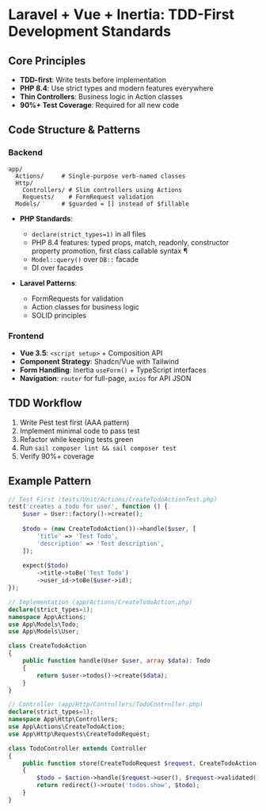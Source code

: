 # Laravel + Vue + Inertia: TDD-First Development Standards

## Core Principles
- **TDD-first**: Write tests before implementation
- **PHP 8.4**: Use strict types and modern features everywhere
- **Thin Controllers**: Business logic in Action classes
- **90%+ Test Coverage**: Required for all new code

## Code Structure & Patterns

### Backend
```
app/
  Actions/     # Single-purpose verb-named classes 
  Http/
    Controllers/ # Slim controllers using Actions
    Requests/    # FormRequest validation
  Models/      # $guarded = [] instead of $fillable
```

- **PHP Standards**: 
  - `declare(strict_types=1)` in all files
  - PHP 8.4 features: typed props, match, readonly, constructor property promotion, first class callable syntax ¶
  - `Model::query()` over `DB::` facade
  - DI over facades

- **Laravel Patterns**:
  - FormRequests for validation
  - Action classes for business logic
  - SOLID principles

### Frontend 
- **Vue 3.5**: `<script setup>` + Composition API
- **Component Strategy**: Shadcn/Vue with Tailwind
- **Form Handling**: Inertia `useForm()` + TypeScript interfaces
- **Navigation**: `router` for full-page, `axios` for API JSON

## TDD Workflow

1. Write Pest test first (AAA pattern)
2. Implement minimal code to pass test
3. Refactor while keeping tests green
4. Run `sail composer lint && sail composer test`
5. Verify 90%+ coverage

## Example Pattern

```php
// Test First (tests/Unit/Actions/CreateTodoActionTest.php)
test('creates a todo for user', function () {
    $user = User::factory()->create();
    
    $todo = (new CreateTodoAction())->handle($user, [
        'title' => 'Test Todo',
        'description' => 'Test description',
    ]);
    
    expect($todo)
        ->title->toBe('Test Todo')
        ->user_id->toBe($user->id);
});

// Implementation (app/Actions/CreateTodoAction.php)
declare(strict_types=1);
namespace App\Actions;
use App\Models\Todo;
use App\Models\User;

class CreateTodoAction
{
    public function handle(User $user, array $data): Todo
    {
        return $user->todos()->create($data);
    }
}

// Controller (app/Http/Controllers/TodoController.php) 
declare(strict_types=1);
namespace App\Http\Controllers;
use App\Actions\CreateTodoAction;
use App\Http\Requests\CreateTodoRequest;

class TodoController extends Controller
{
    public function store(CreateTodoRequest $request, CreateTodoAction $action)
    {
        $todo = $action->handle($request->user(), $request->validated());
        return redirect()->route('todos.show', $todo);
    }
}
```
